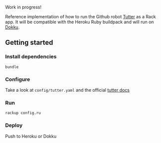 Work in progress!

Reference implementation of how to run the Github robot [Tutter](https://github.com/JHaals/tutter) as a Rack app. It will be compatible with the Heroku Ruby buildpack and will run on [Dokku](https://github.com/progrium/dokku).

## Getting started

### Install dependencies
`bundle`

### Configure 

Take a look at `config/tutter.yaml` and the official [tutter docs](https://github.com/JHaals/tutter)

### Run 

`rackup config.ru`

### Deploy

Push to Heroku or Dokku
